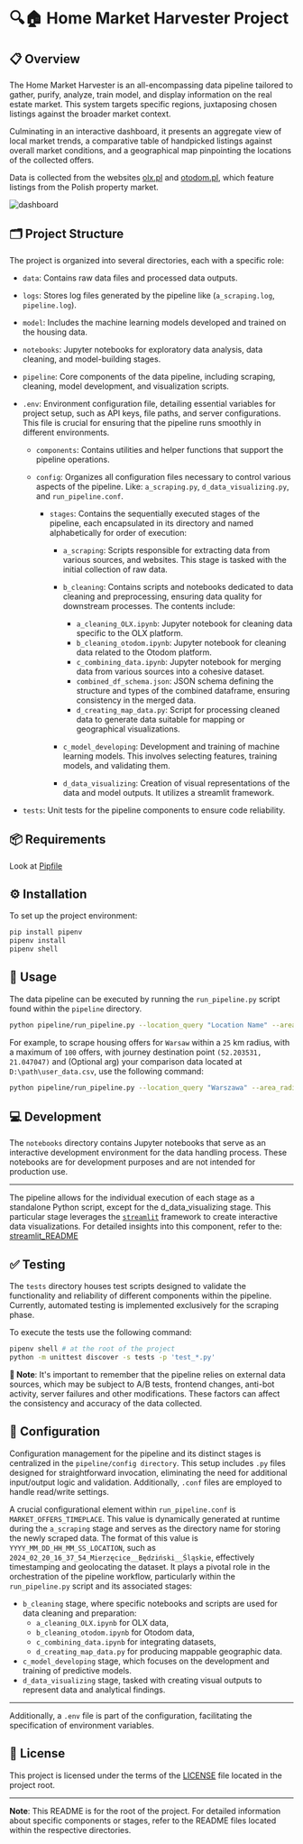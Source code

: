 # 🔍🏠 Home Market Harvester Project

## 📋 Overview

The Home Market Harvester is an all-encompassing data pipeline tailored to gather, purify, analyze, train model, and display information on the real estate market. This system targets specific regions, juxtaposing chosen listings against the broader market context.

Culminating in an interactive dashboard, it presents an aggregate view of local market trends, a comparative table of handpicked listings against overall market conditions, and a geographical map pinpointing the locations of the collected offers.

Data is collected from the websites [olx.pl](https://www.olx.pl/) and [otodom.pl](https://www.otodom.pl/), which feature listings from the Polish property market.

![dashboard](doc/images/dashboard_preview.png)

## 🗂️ Project Structure

The project is organized into several directories, each with a specific role:

- `data`: Contains raw data files and processed data outputs.
- `logs`: Stores log files generated by the pipeline like (`a_scraping.log`, `pipeline.log`).
- `model`: Includes the machine learning models developed and trained on the housing data.
- `notebooks`: Jupyter notebooks for exploratory data analysis, data cleaning, and model-building stages.
- `pipeline`: Core components of the data pipeline, including scraping, cleaning, model development, and visualization scripts.
- `.env`: Environment configuration file, detailing essential variables for project setup, such as API keys, file paths, and server configurations. This file is crucial for ensuring that the pipeline runs smoothly in different environments.

  - `components`: Contains utilities and helper functions that support the pipeline operations.
  - `config`: Organizes all configuration files necessary to control various aspects of the pipeline. Like: `a_scraping.py`, `d_data_visualizing.py`, and `run_pipeline.conf`.

    - `stages`: Contains the sequentially executed stages of the pipeline, each encapsulated in its directory and named alphabetically for order of execution:

      - `a_scraping`: Scripts responsible for extracting data from various sources, and websites. This stage is tasked with the initial collection of raw data.

      - `b_cleaning`: Contains scripts and notebooks dedicated to data cleaning and preprocessing, ensuring data quality for downstream processes. The contents include:
        - `a_cleaning_OLX.ipynb`: Jupyter notebook for cleaning data specific to the OLX platform.
        - `b_cleaning_otodom.ipynb`: Jupyter notebook for cleaning data related to the Otodom platform.
        - `c_combining_data.ipynb`: Jupyter notebook for merging data from various sources into a cohesive dataset.
        - `combined_df_schema.json`: JSON schema defining the structure and types of the combined dataframe, ensuring consistency in the merged data.
        - `d_creating_map_data.py`: Script for processing cleaned data to generate data suitable for mapping or geographical visualizations.
      - `c_model_developing`: Development and training of machine learning models. This involves selecting features, training models, and validating them.
      - `d_data_visualizing`: Creation of visual representations of the data and model outputs. It utilizes a streamlit framework.

- `tests`: Unit tests for the pipeline components to ensure code reliability.

## 📦 Requirements

Look at [Pipfile](Pipfile)

## ⚙️ Installation

To set up the project environment:

```bash
pip install pipenv
pipenv install
pipenv shell
```

## 🔨 Usage

The data pipeline can be executed by running the `run_pipeline.py` script found within the `pipeline` directory.

```bash
python pipeline/run_pipeline.py --location_query "Location Name" --area_radius <radius in kilometers> --scraped_offers_cap <maximum number of offers> --destination_coords <lattitude, longitute> --user_data_path <path to your data.csv>
```

For example, to scrape housing offers for `Warsaw` within a `25` km radius, with a maximum of `100` offers, with journey destination point `(52.203531, 21.047047)` and (Optional arg) your comparison data located at `D:\path\user_data.csv`, use the following command:

```bash
python pipeline/run_pipeline.py --location_query "Warszawa" --area_radius 25 --scraped_offers_cap 100 --destination_coords "52.203531, 21.047047" --user_data_path "D:\path\user_data.csv"
```

## 💻 Development

The `notebooks` directory contains Jupyter notebooks that serve as an interactive development environment for the data handling process. These notebooks are for development purposes and are not intended for production use.

---

The pipeline allows for the individual execution of each stage as a standalone Python script, except for the d_data_visualizing stage. This particular stage leverages the [`streamlit`](https://docs.streamlit.io/) framework to create interactive data visualizations. For detailed insights into this component, refer to the: [streamlit_README](pipeline/stages/d_data_visualizing/README.MD)

## ✅ Testing

The `tests` directory houses test scripts designed to validate the functionality and reliability of different components within the pipeline. Currently, automated testing is implemented exclusively for the scraping phase.

To execute the tests use the following command:

```bash
pipenv shell # at the root of the project
python -m unittest discover -s tests -p 'test_*.py'
```

**🚨 Note**:
It's important to remember that the pipeline relies on external data sources, which may be subject to A/B tests, frontend changes, anti-bot activity, server failures and other modifications. These factors can affect the consistency and accuracy of the data collected.

## 🔧 Configuration

Configuration management for the pipeline and its distinct stages is centralized in the `pipeline/config directory`. This setup includes `.py` files designed for straightforward invocation, eliminating the need for additional input/output logic and validation. Additionally, `.conf` files are employed to handle read/write settings.

A crucial configurational element within `run_pipeline.conf` is `MARKET_OFFERS_TIMEPLACE`. This value is dynamically generated at runtime during the `a_scraping` stage and serves as the directory name for storing the newly scraped data. The format of this value is `YYYY_MM_DD_HH_MM_SS_LOCATION`, such as `2024_02_20_16_37_54_Mierzęcice__Będziński__Śląskie`, effectively timestamping and geolocating the dataset. It plays a pivotal role in the orchestration of the pipeline workflow, particularly within the `run_pipeline.py` script and its associated stages:

- `b_cleaning` stage, where specific notebooks and scripts are used for data cleaning and preparation:
  - `a_cleaning_OLX.ipynb` for OLX data,
  - `b_cleaning_otodom.ipynb` for Otodom data,
  - `c_combining_data.ipynb` for integrating datasets,
  - `d_creating_map_data.py` for producing mappable geographic data.
- `c_model_developing` stage, which focuses on the development and training of predictive models.
- `d_data_visualizing` stage, tasked with creating visual outputs to represent data and analytical findings.

---

Additionally, a `.env` file is part of the configuration, facilitating the specification of environment variables.

## 📜 License

This project is licensed under the terms of the [LICENSE](LICENSE) file located in the project root.

---

**Note**: This README is for the root of the project. For detailed information about specific components or stages, refer to the README files located within the respective directories.

